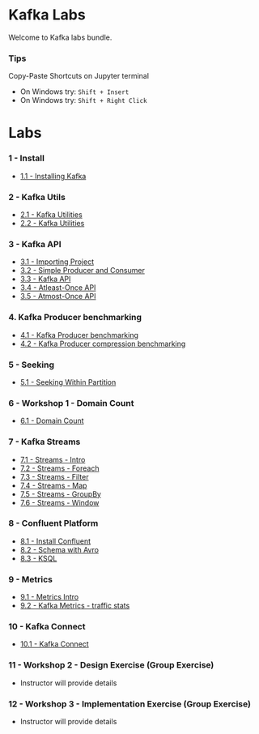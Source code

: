 <link rel='stylesheet' href='assets/css/main.css'/>

# Kafka Labs
Welcome to Kafka labs bundle.

### Tips
Copy-Paste Shortcuts on Jupyter terminal  
* On Windows try: `Shift + Insert`  
* On Windows try: `Shift + Right Click`

# Labs

### 1 - Install
* [1.1 - Installing Kafka](labs/1-installing-kafka.md)

### 2 - Kafka Utils
* [2.1 - Kafka Utilities](labs/2.1-kafka-utils.md)
* [2.2 - Kafka Utilities](labs/2.2-kafka-utils.md)

### 3 - Kafka API
* [3.1 - Importing Project](labs/3.1-import-project.md)
* [3.2 - Simple Producer and Consumer](labs/3.2-kafka-api.md)
* [3.3 - Kafka API](labs/3.3-kafka-api.md)
* [3.4 - Atleast-Once API](labs/3.4-atleastApi.md)
* [3.5 - Atmost-Once API](labs/3.5-atmostApi.md)

### 4. Kafka Producer benchmarking
* [4.1 - Kafka Producer benchmarking](labs/4.1-producer-benchmark.md)
* [4.2 - Kafka Producer  compression benchmarking](labs/4.2-producer-compress.md)

### 5 - Seeking
* [5.1 - Seeking Within Partition](labs/5-seek.md)

### 6 - Workshop 1 - Domain Count
* [6.1 - Domain Count](labs/6-domain-count.md)

### 7 - Kafka Streams
* [7.1 - Streams - Intro](labs/7.1-streaming-intro.md)
* [7.2 - Streams - Foreach](labs/7.2-streaming-foreach.md)
* [7.3 - Streams - Filter](labs/7.3-streaming-filter.md)
* [7.4 - Streams - Map](labs/7.4-streaming-map.md)
* [7.5 - Streams - GroupBy](labs/7.5-streaming-groupby.md)
* [7.6 - Streams - Window](labs/7.6-streaming-window.md)

### 8 - Confluent Platform
* [8.1 - Install Confluent](labs/8.1-install-confluent.md)
* [8.2 - Schema with Avro](labs/8.2-avro-schema.md)
* [8.3 - KSQL](labs/8.3-ksql-intro.md)

### 9 -  Metrics
* [9.1 - Metrics Intro](labs/9.1-metrics-intro.md)
* [9.2 - Kafka Metrics - traffic stats](labs/9.2-kafka-metrics.md)

### 10 - Kafka Connect
* [10.1 - Kafka Connect](labs/10.1-kafka-connect.md)

### 11 - Workshop 2  - Design Exercise (Group Exercise)
* Instructor will provide details

### 12 - Workshop 3 - Implementation Exercise (Group Exercise)
* Instructor will provide details
